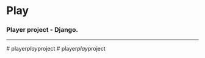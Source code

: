 # Play

### Player project - Django.

---

#   p l a y e r _ p l a y _ p r o j e c t  
 #   p l a y e r _ p l a y _ p r o j e c t  
 